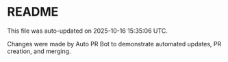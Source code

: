 # README

This file was auto-updated on 2025-10-16 15:35:06 UTC.

Changes were made by Auto PR Bot to demonstrate automated updates, PR creation, and merging.
